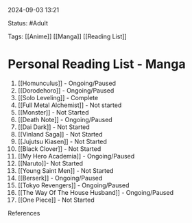 2024-09-03 13:21

Status: #Adult

Tags: [[Anime]] [[Manga]] [[Reading List]]

# Personal Reading List - Manga
1. [[Homunculus]] - Ongoing/Paused
2. [[Dorodehoro]] -  Ongoing/Paused
3. [[Solo Leveling]] - Complete
4. [[Full Metal Alchemist]] - Not started
5. [[Monster]] - Not Started
6. [[Death Note]] - Ongoing/Paused
7. [[Dai Dark]] - Not Started
8. [[Vinland Saga]] - Not Started
9. [[Jujutsu Kiasen]] - Not Started
10. [[Black Clover]] - Not Started
11. [[My Hero Academia]] - Ongoing/Paused
12. [[Naruto]]- Not Started
13. [[Young Saint Men]]  - Not Started
14. [[Berserk]] - Ongoing/Paused
15. [[Tokyo Revengers]] - Ongoing/Paused
16. [[The Way Of The House Husband]] - Ongoing/Paused
17. [[One Piece]] - Not Started

References


